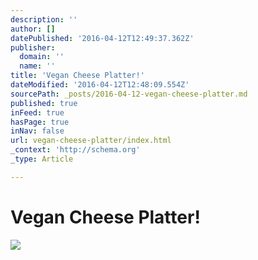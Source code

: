 ```yaml
---
description: ''
author: []
datePublished: '2016-04-12T12:49:37.362Z'
publisher:
  domain: ''
  name: ''
title: 'Vegan Cheese Platter!'
dateModified: '2016-04-12T12:48:09.554Z'
sourcePath: _posts/2016-04-12-vegan-cheese-platter.md
published: true
inFeed: true
hasPage: true
inNav: false
url: vegan-cheese-platter/index.html
_context: 'http://schema.org'
_type: Article

---
```

# Vegan Cheese Platter!
![](https://the-grid-user-content.s3-us-west-2.amazonaws.com/372e29aa-1124-4930-a2cb-f5f42b36bd3a.png)